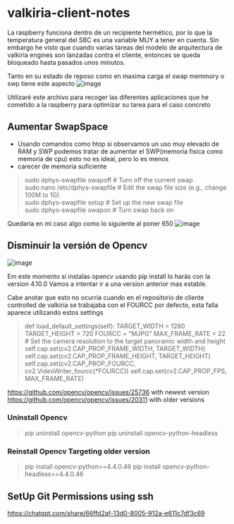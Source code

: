 # valkiria-client-notes

La raspberry funciona dentro de un recipiente hermético, por lo que la temperatura general del SBC es una variable MUY a tener en cuenta. Sin embargo he visto 
que cuando varias tareas del modelo de arquitectura de valkiria engines son lanzadas contra el cliente, entonces se queda bloqueado hasta pasados unos minutos.

Tanto en su estado de reposo como en maxima carga el swap memmory o swp tiene este aspecto ![image](https://github.com/user-attachments/assets/27599ae2-1083-44b1-8e37-4cb3a72e35fd)

Utilizaré este archivo para recoger las diferentes aplicaciones que he cometido a la raspberry para optimizar su tarea para el caso concreto


## Aumentar SwapSpace

- Usando comandos como htop si observamos un uso muy elevado de RAM y SWP podemos tratar de aumentar el SWP(memoria fisica como memoria de cpu) esto no es ideal, pero lo es menos
- carecer de memoria suficiente

> sudo dphys-swapfile swapoff  # Turn off the current swap  
> sudo nano /etc/dphys-swapfile  # Edit the swap file size (e.g., change 100M to 1G)  
> sudo dphys-swapfile setup  # Set up the new swap file  
> sudo dphys-swapfile swapon  # Turn swap back on  

Quedaría en mi caso algo como lo siguiente al poner 650
![image](https://github.com/user-attachments/assets/fd1bc95c-6b59-4597-b11a-c8c15b428b16)

## Disminuir la versión de Opencv
![image](https://github.com/user-attachments/assets/66d7c495-ec85-4718-bbed-ee6beeb63221)

Em este momento si instalas opencv usando pip install lo harás con la version 4.10.0
Vamos a intentar ir a una version anterior mas estable.

Cabe anotar que esto no ocurría cuando en el repositorio de cliente controlled de valkiria se trabajaba con el FOURCC por defecto, esta
falla aparece utilizando estos settings

>    def load_default_settings(self):
        TARGET_WIDTH = 1280
        TARGET_HEIGHT = 720
        FOURCC = "MJPG"
        MAX_FRAME_RATE = 22
        # Set the camera resolution to the target panoramic width and height
        self.cap.set(cv2.CAP_PROP_FRAME_WIDTH, TARGET_WIDTH)
        self.cap.set(cv2.CAP_PROP_FRAME_HEIGHT, TARGET_HEIGHT)
        self.cap.set(cv2.CAP_PROP_FOURCC, cv2.VideoWriter_fourcc(*FOURCC))
>        self.cap.set(cv2.CAP_PROP_FPS, MAX_FRAME_RATE)


https://github.com/opencv/opencv/issues/25736 with newest version 
https://github.com/opencv/opencv/issues/20311 with older versions 

### Uninstall Opencv
> pip uninstall opencv-python 
> pip uninstall opencv-python-headless

### Reinstall Opencv Targeting older version
> pip install opencv-python==4.4.0.46 
> pip install opencv-python-headless==4.4.0.46 

## SetUp Git Permissions using ssh
https://chatgpt.com/share/66ffd2af-13d0-8005-912a-e611c7df3c69
 

